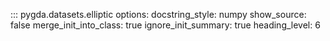 ::: pygda.datasets.elliptic
    options:
      docstring_style: numpy
      show_source: false
      merge_init_into_class: true
      ignore_init_summary: true
      heading_level: 6
